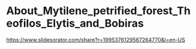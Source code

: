 # About_Mytilene_petrified_forest_Theofilos_Elytis_and_Bobiras
https://www.slidesorator.com/share?r=1995376129567264770&l=en-US
